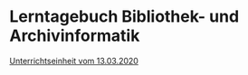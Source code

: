 # Lerntagebuch Bibliothek- und Archivinformatik

[Unterrichtseinheit vom 13.03.2020](https://github.com/MichaelMathys/BAIN/blob/Lerntagebuch/13.03.2020)
